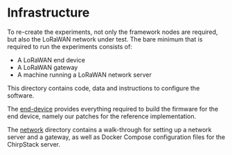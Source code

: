 # Infrastructure

To re-create the experiments, not only the framework nodes are required, but also the LoRaWAN network under test.
The bare minimum that is required to run the experiments consists of:

- A LoRaWAN end device
- A LoRaWAN gateway
- A machine running a LoRaWAN network server

This directory contains code, data and instructions to configure the software.

The [end-device](end-device/README.md) provides everything required to build the firmware for the end device, namely our patches for the reference implementation.

The [network](network/README.md) directory contains a walk-through for setting up a network server and a gateway, as well as Docker Compose configuration files for the ChirpStack server.

